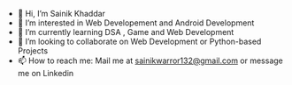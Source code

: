 - 👋 Hi, I’m Sainik Khaddar
- 👀 I’m interested in Web Developement and Android Development
- 🌱 I’m currently learning DSA , Game and Web Development
- 💞️ I’m looking to collaborate on Web Development or Python-based Projects
- 📫 How to reach me: Mail me at sainikwarror132@gmail.com or message me on Linkedin

<!---
sainik-khaddar/sainik-khaddar is a ✨ special ✨ repository because its `README.md` (this file) appears on your GitHub profile.
You can click the Preview link to take a look at your changes.
--->
